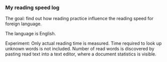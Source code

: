 ### My reading speed log

The goal: find out how reading practice influence the reading speed for foreign language.

The language is English.

Experiment:
Only actual reading time is measured. Time required to look up unknown words is not included.
Number of read words is discovered by pasting read text into a text editor, where a document
statistics is visible.
